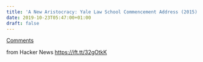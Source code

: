 ```yaml
---
title: 'A New Aristocracy: Yale Law School Commencement Address (2015) [pdf]'
date: 2019-10-23T05:47:00+01:00
draft: false
---
```


[Comments](https://news.ycombinator.com/item?id=21330981)  
  
from Hacker News https://ift.tt/32gOtkK